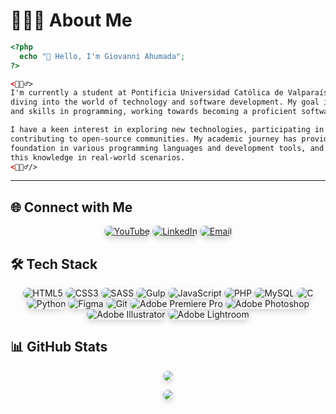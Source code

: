 # 👨🏻‍💻 About Me

```php
<?php
  echo "👋 Hello, I'm Giovanni Ahumada";
?>
```

```html
<🏄🏻‍♂️>
I'm currently a student at Pontificia Universidad Católica de Valparaíso (PUCV), passionately
diving into the world of technology and software development. My goal is to expand my knowledge
and skills in programming, working towards becoming a proficient software engineer.

I have a keen interest in exploring new technologies, participating in innovative projects, and
contributing to open-source communities. My academic journey has provided me with a solid
foundation in various programming languages and development tools, and I am eager to apply
this knowledge in real-world scenarios.
<🏄🏻‍♂️/>
```
---

## 🌐 Connect with Me

<p align="center">
  <a href="https://www.youtube.com/channel/UCjJBeArJEuYkEOAlaFvLLHA" target="_blank"><img alt="YouTube" src="https://img.shields.io/badge/YouTube-%23FF0000.svg?style=for-the-badge&logo=YouTube&logoColor=white&color=8E8E93" style="border-radius:12px;box-shadow: 0px 4px 8px rgba(0, 0, 0, 0.15);"/></a>
  <a href="https://www.linkedin.com/in/gioahumada/" target="_blank"><img alt="LinkedIn" src="https://img.shields.io/badge/LinkedIn-%230077B5.svg?style=for-the-badge&logo=linkedin&logoColor=white&color=8E8E93" style="border-radius:12px;box-shadow: 0px 4px 8px rgba(0, 0, 0, 0.15);"/></a>
  <a href="mailto:giovanni.ahumada.t@gmail.com" target="_blank"><img alt="Email" src="https://img.shields.io/badge/Email-D14836?style=for-the-badge&logo=gmail&logoColor=white&color=8E8E93" style="border-radius:12px;box-shadow: 0px 4px 8px rgba(0, 0, 0, 0.15);"/></a>
</p>

## 🛠️ Tech Stack

<p align="center">
  <img src="https://img.shields.io/badge/-HTML5-%23E34F26?style=for-the-badge&logo=html5&logoColor=white&color=8E8E93" style="border-radius:12px;box-shadow: 0px 4px 8px rgba(0, 0, 0, 0.15);" alt="HTML5" />
  <img src="https://img.shields.io/badge/-CSS3-%231572B6?style=for-the-badge&logo=css3&logoColor=white&color=8E8E93" style="border-radius:12px;box-shadow: 0px 4px 8px rgba(0, 0, 0, 0.15);" alt="CSS3" />
  <img src="https://img.shields.io/badge/-SASS-%23CC6699?style=for-the-badge&logo=sass&logoColor=white&color=8E8E93" style="border-radius:12px;box-shadow: 0px 4px 8px rgba(0, 0, 0, 0.15);" alt="SASS" />
  <img src="https://img.shields.io/badge/-Gulp-%23CF4647?style=for-the-badge&logo=gulp&logoColor=white&color=8E8E93" style="border-radius:12px;box-shadow: 0px 4px 8px rgba(0, 0, 0, 0.15);" alt="Gulp" />
  <img src="https://img.shields.io/badge/-JavaScript-%23323330?style=for-the-badge&logo=javascript&logoColor=white&color=8E8E93" style="border-radius:12px;box-shadow: 0px 4px 8px rgba(0, 0, 0, 0.15);" alt="JavaScript" />
  <img src="https://img.shields.io/badge/-PHP-%23777BB4?style=for-the-badge&logo=php&logoColor=white&color=8E8E93" style="border-radius:12px;box-shadow: 0px 4px 8px rgba(0, 0, 0, 0.15);" alt="PHP" />
  <img src="https://img.shields.io/badge/-MySQL-%2300f?style=for-the-badge&logo=mysql&logoColor=white&color=8E8E93" style="border-radius:12px;box-shadow: 0px 4px 8px rgba(0, 0, 0, 0.15);" alt="MySQL" />
  <img src="https://img.shields.io/badge/-C-%2300599C?style=for-the-badge&logo=c&logoColor=white&color=8E8E93" style="border-radius:12px;box-shadow: 0px 4px 8px rgba(0, 0, 0, 0.15);" alt="C" />
  <img src="https://img.shields.io/badge/-Python-3670A0?style=for-the-badge&logo=python&logoColor=white&color=8E8E93" style="border-radius:12px;box-shadow: 0px 4px 8px rgba(0, 0, 0, 0.15);" alt="Python" />
  <img src="https://img.shields.io/badge/-Figma-%23F24E1E?style=for-the-badge&logo=figma&logoColor=white&color=8E8E93" style="border-radius:12px;box-shadow: 0px 4px 8px rgba(0, 0, 0, 0.15);" alt="Figma" />
  <img src="https://img.shields.io/badge/-Git-fc6d26?style=for-the-badge&logo=git&logoColor=white&color=8E8E93" style="border-radius:12px;box-shadow: 0px 4px 8px rgba(0, 0, 0, 0.15);" alt="Git" />
  <img src="https://img.shields.io/badge/-Adobe%20Premiere%20Pro-9999FF?style=for-the-badge&logo=Adobe%20Premiere%20Pro&logoColor=white&color=8E8E93" style="border-radius:12px;box-shadow: 0px 4px 8px rgba(0, 0, 0, 0.15);" alt="Adobe Premiere Pro" />
  <img src="https://img.shields.io/badge/-Adobe%20Photoshop-%2331A8FF?style=for-the-badge&logo=Adobe%20Photoshop&logoColor=white&color=8E8E93" style="border-radius:12px;box-shadow: 0px 4px 8px rgba(0, 0, 0, 0.15);" alt="Adobe Photoshop" />
  <img src="https://img.shields.io/badge/-Adobe%20Illustrator-%23FF9A00?style=for-the-badge&logo=Adobe%20Illustrator&logoColor=white&color=8E8E93" style="border-radius:12px;box-shadow: 0px 4px 8px rgba(0, 0, 0, 0.15);" alt="Adobe Illustrator" />
  <img src="https://img.shields.io/badge/-Adobe%20Lightroom-%2317B5FE?style=for-the-badge&logo=Adobe%20Lightroom&logoColor=white&color=8E8E93" style="border-radius:12px;box-shadow: 0px 4px 8px rgba(0, 0, 0, 0.15);" alt="Adobe Lightroom" />
</p>

## 📊 GitHub Stats

<p align="center">
  <a href="https://github.com/gioahumada">
    <img src="https://github-readme-stats.vercel.app/api?username=gioahumada&show_icons=true&theme=github_dark&border_color=8E8E93&icon_color=8E8E93&title_color=8E8E93" style="border-radius:12px;box-shadow: 0px 4px 8px rgba(0, 0, 0, 0.15);" />
  </a>
</p>

<p align="center">
  <a href="https://github.com/gioahumada">
    <img src="https://github-readme-stats.vercel.app/api/top-langs/?username=gioahumada&layout=compact&theme=github_dark&border_color=8E8E93&title_color=8E8E93" style="border-radius:12px;box-shadow: 0px 4px 8px rgba(0, 0, 0, 0.15);" />
  </a>
</p>
